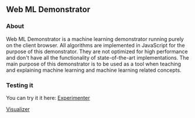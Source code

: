 ## Web ML Demonstrator

### About
Web ML Demonstrator is a machine learning demonstrator running purely on the client browser. All algorithms are implemented in JavaScript for the purpose of this demonstrator. They are not optimized for high performance and don't have all the functionality of state-of-the-art implementations. The main purpose of this demonstrator is to be used as a tool when teaching and explaining machine learning and machine learning related concepts. 

### Testing it
You can try it it here:
[Experimenter](http://aiguy.org/webml/experimenter.html)

[Visualizer](http://aiguy.org/webml/index.html)
